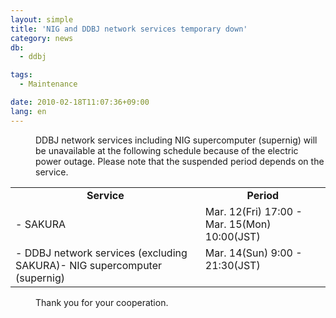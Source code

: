 ```yaml
---
layout: simple
title: 'NIG and DDBJ network services temporary down'
category: news
db:
  - ddbj

tags:
  - Maintenance

date: 2010-02-18T11:07:36+09:00
lang: en
---
```


<dl>
    <dd>DDBJ network services including NIG supercomputer (supernig) will be unavailable at the following schedule because of the electric power outage. Please note that the suspended period depends on the service. </dd>
</dl>

<table>
    <tbody>
        <tr>
            <td align="center"><strong>Service</strong></td>
            <td align="center"><strong>Period</strong></td>
        </tr>
        <tr>
            <td>- SAKURA</td>
            <td align="top">Mar. 12(Fri) 17:00 - Mar. 15(Mon) 10:00(JST)</td>
        </tr>
        <tr>
            <td>- DDBJ network services (excluding SAKURA)- NIG supercomputer (supernig)</td>
            <td valign="top">Mar. 14(Sun) 9:00 - 21:30(JST)</td>
        </tr>
    </tbody>
</table>

<dl>
    <dd>Thank you for your cooperation.
        <!--<dd><font color="#ff0000">All services are resumed. Thank you for your cooperation. (Feb. 15, at 17:00 JST)</font></dd> -->
    </dd>
</dl>
